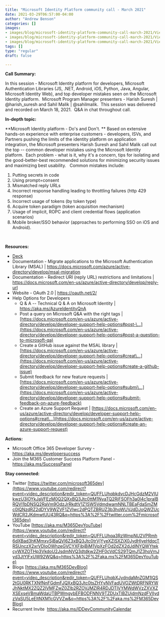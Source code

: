 ```yaml
---
title: "Microsoft Identity Platform community call - March 2021"
date: 2021-03-29T06:57:00-04:00
author: "Andrew Benson"
categories: []
images:
- images/blog/microsoft-identity-platform-community-call-march-2021/ViewPorter.png
- images/blog/microsoft-identity-platform-community-call-march-2021/ViewPorter.png
- images/blog/microsoft-identity-platform-community-call-march-2021/ViewPorter.png
tags: []
type: "regular"
draft: false

---
```


**Call Summary:**

In this session - Microsoft Identity platform for developers, Microsoft
Authentication Libraries (JS, .NET, Android, iOS, Python, Java, Angular,
Microsoft Identity Web), and top developer mistakes seen on the
Microsoft Identity platform.  Microsoft Program Manager presenters -
Harish Suresh \| \@harish_suresh and Sahil Malik \| \@sahilmalik.  This
session was delivered and recorded on March 18, 2021.  Q&A in chat
throughout call. 
 

**In-depth topic:**

**Microsoft Identity platform - Do\'s and Don\'t. ** Based on extensive
hands-on experience with enterprise customers - developers, ISVs, and
Partners pushing the limits of the identity platform on application
integration, the Microsoft presenters Harish Suresh and Sahil Malik call
out the top -- common developer mistakes using the Microsoft Identity
platform.  Each problem - what is it, why it's a concern, tips for
isolating and the good-better-best recommended solutions for minimizing
security issues and maximizing best usability.   Common mistakes
include: 

1.  Putting secrets in code
2.  Using prompt=consent
3.  Mismatched reply URLs
4.  Incorrect response handling leading to throttling failures (http 429
    response)
5.  Incorrect usage of tokens (by token type)
6.  Acquire token paradigm (token acquisition mechanism)
7.  Usage of implicit, ROPC and client credential flows (application
    scenarios)
8.  Mobile broker/SSO behavior (approaches to performing SSO on iOS and
    Android). 

 

**Resources:**

-   [Deck](https://www.slideshare.net/OfficeDev/microsoft-identity-platform-dos-and-dont)
-   Documentation - Migrate applications to the Microsoft Authentication
    Library (MSAL) \|
    <https://docs.microsoft.com/azure/active-directory/develop/msal-migration>
-   Documentation - Redirect URI (reply URL) restrictions and
    limitations \|
    <https://docs.microsoft.com/en-us/azure/active-directory/develop/reply-url>
-   Website - OAuth 2.0 \| <https://oauth.net/2/>
-   Help Options for Developers
    -   Q & A -- Technical Q & A on Microsoft Identity \|
        <https://aka.ms/AzureIdentityQnA>
    -   Post a query on Microsoft Q&A with the right tags \|
        [https://docs.microsoft.com/en-us/azure/active-directory/develop/developer-support-help-options#post-\...](https://docs.microsoft.com/en-us/azure/active-directory/develop/developer-support-help-options#post-a-question-to-microsoft-qa)
    -   Create a GitHub issue against the MSAL library \|
        [https://docs.microsoft.com/en-us/azure/active-directory/develop/developer-support-help-options#creat\...](https://docs.microsoft.com/en-us/azure/active-directory/develop/developer-support-help-options#create-a-github-issue)
    -   Submit feedback for new feature requests \|
        [https://docs.microsoft.com/en-us/azure/active-directory/develop/developer-support-help-options#submi\...](https://docs.microsoft.com/en-us/azure/active-directory/develop/developer-support-help-options#submit-feedback-on-azure-feedback)
    -   Create an Azure Support Request \|
        [https://docs.microsoft.com/en-us/azure/active-directory/develop/developer-support-help-options#creat\...](https://docs.microsoft.com/en-us/azure/active-directory/develop/developer-support-help-options#create-an-azure-support-request)


**Actions:**

-   Microsoft Office 365 Developer Survey -
    <https://aka.ms/developersuccess> 
-   Join the M365 Customer Success Platform Panel -
    <https://aka.ms/SuccessPanel>


**Stay connected:**

-   Twitter
    [https://twitter.com/microsoft365dev](https://www.youtube.com/redirect?event=video_description&redir_token=QUFFLUhqbkdvcDJHcGdzM2VIUkwzU3lOYkJaVFEzM0Q2QXxBQ3Jtc0ttM1NyaTQ2RjFSOFh3a0l4c1pralBRQVI1bDNSQ2RaVm9OdzJrRkdtV1Z1SW5VdmdwamNNLTBEaFdaSmZMc0lQNzdRZ2dDYV9WZVF1ZVIwc2dPQTZBRUZ3b3hoWUVJdDJoQWZUcWdCR2JKdmwtUU43RQ&q=https%3A%2F%2Ftwitter.com%2Fmicrosoft365dev)​
-   YouTube
    [https://aka.ms/M365DevYouTube](https://www.youtube.com/redirect?event=video_description&redir_token=QUFFLUhqa3RzWmpNU2VPRmh6dXBad3hKMmxySjBaQVl6Z3xBQ3Jtc0trVjYyeXZlSXZiX0JydHlyeHdqcTRSUnczX2xrVDloOWhzeGVCYXFibjBiM1VpXzFOd2dZX2dJdlNYQWYtekcyWXZOTHp3VkdoU2JsdmNVQ3dtdkw2ZHF0cVdCS29TQmJ1Z3hoVmJyd3JtYlFxUW92WQ&q=https%3A%2F%2Faka.ms%2FM365DevYouTube)​
-   Blogs
    [https://aka.ms/M365DevBlog](https://www.youtube.com/redirect?event=video_description&redir_token=QUFFLUhqbXJydndaMnZGM1lQS2tGU0RKTXNfNnFGdmFJQXxBQ3Jtc0tsZHYyNVFadUVOZWtDRFNRYWJhNktMX2ZQZ2lVMFZwZ0ZIb2RZOVJMZlR4RDJDTlVYMWdWVzZXVXZXSExseVBmaWdaUTBPWmgybEFBODFNNV9TZDUxTlBZUjdmNzdFVlIydzVqSU5LeEltNXM1cGVVZw&q=https%3A%2F%2Faka.ms%2FM365DevBlog)
-   Recurrent Invite  <https://aka.ms/IDDevCommunityCalendar>  

 